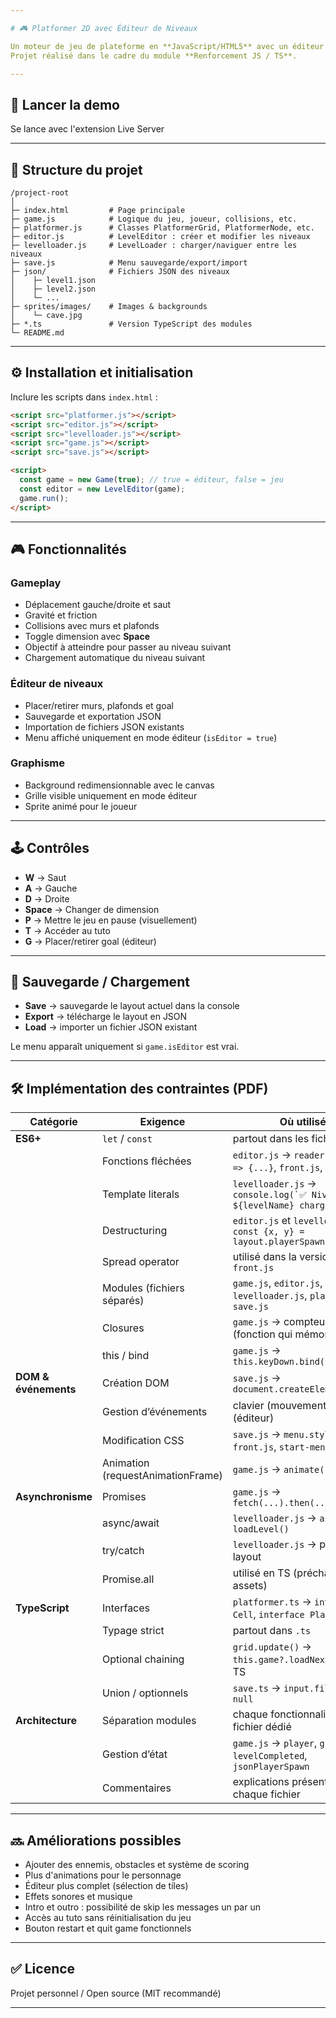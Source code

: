 ```yaml
---

# 🎮 Platformer 2D avec Éditeur de Niveaux

Un moteur de jeu de plateforme en **JavaScript/HTML5** avec un éditeur intégré pour créer, modifier et charger des niveaux.
Projet réalisé dans le cadre du module **Renforcement JS / TS**.

---
```


## 🚀 Lancer la demo

Se lance avec l'extension Live Server

---

## 📂 Structure du projet

```
/project-root
│
├─ index.html         # Page principale
├─ game.js            # Logique du jeu, joueur, collisions, etc.
├─ platformer.js      # Classes PlatformerGrid, PlatformerNode, etc.
├─ editor.js          # LevelEditor : créer et modifier les niveaux
├─ levelloader.js     # LevelLoader : charger/naviguer entre les niveaux
├─ save.js            # Menu sauvegarde/export/import
├─ json/              # Fichiers JSON des niveaux
│    ├─ level1.json
│    ├─ level2.json
│    └─ ...
├─ sprites/images/    # Images & backgrounds
│    └─ cave.jpg
├─ *.ts               # Version TypeScript des modules
└─ README.md
```

---

## ⚙️ Installation et initialisation

Inclure les scripts dans `index.html` :

```html
<script src="platformer.js"></script>
<script src="editor.js"></script>
<script src="levelloader.js"></script>
<script src="game.js"></script>
<script src="save.js"></script>

<script>
  const game = new Game(true); // true = éditeur, false = jeu
  const editor = new LevelEditor(game);
  game.run();
</script>
```

---

## 🎮 Fonctionnalités

### Gameplay

* Déplacement gauche/droite et saut
* Gravité et friction
* Collisions avec murs et plafonds
* Toggle dimension avec **Space**
* Objectif à atteindre pour passer au niveau suivant
* Chargement automatique du niveau suivant

### Éditeur de niveaux

* Placer/retirer murs, plafonds et goal
* Sauvegarde et exportation JSON
* Importation de fichiers JSON existants
* Menu affiché uniquement en mode éditeur (`isEditor = true`)

### Graphisme

* Background redimensionnable avec le canvas
* Grille visible uniquement en mode éditeur
* Sprite animé pour le joueur

---

## 🕹️ Contrôles

* **W** → Saut
* **A** → Gauche
* **D** → Droite
* **Space** → Changer de dimension
* **P** → Mettre le jeu en pause (visuellement)
* **T** → Accéder au tuto
* **G** → Placer/retirer goal (éditeur)

---

## 💾 Sauvegarde / Chargement

* **Save** → sauvegarde le layout actuel dans la console
* **Export** → télécharge le layout en JSON
* **Load** → importer un fichier JSON existant

Le menu apparaît uniquement si `game.isEditor` est vrai.

---

## 🛠️ Implémentation des contraintes (PDF)

| Catégorie            | Exigence                          | Où utilisé ?                                                          |
| -------------------- | --------------------------------- | --------------------------------------------------------------------- |
| **ES6+**             | `let` / `const`                   | partout dans les fichiers                                             |
|                      | Fonctions fléchées                | `editor.js` → `reader.onload = e => {...}`, `front.js`, `audio.mjs`   |
|                      | Template literals                 | `levelloader.js` → ``console.log(`✅ Niveau ${levelName} chargé !`)`` |
|                      | Destructuring                     | `editor.js` et `levelloader.js` → `const {x, y} = layout.playerSpawn` |
|                      | Spread operator                   | utilisé dans la version TS et `front.js`                              |
|                      | Modules (fichiers séparés)        | `game.js`, `editor.js`, `levelloader.js`, `platformer.js`, `save.js`  |
|                      | Closures                          | `game.js` → compteur de sauts (fonction qui mémorise l’état)          |
|                      | this / bind                       | `game.js` → `this.keyDown.bind(this)`                                 |
| **DOM & événements** | Création DOM                      | `save.js` → `document.createElement("div")`                           |
|                      | Gestion d’événements              | clavier (mouvements), souris (éditeur)                                |
|                      | Modification CSS                  | `save.js` → `menu.style...`, `front.js`, `start-menu.mjs`             |
|                      | Animation (requestAnimationFrame) | `game.js` → `animate()`                                               |
| **Asynchronisme**    | Promises                          | `game.js` → `fetch(...).then(...)`                                    |
|                      | async/await                       | `levelloader.js` → `async loadLevel()`                                |
|                      | try/catch                         | `levelloader.js` → parsing layout                                     |
|                      | Promise.all                       | utilisé en TS (préchargement assets)                                  |
| **TypeScript**       | Interfaces                        | `platformer.ts` → `interface Cell`, `interface Player`                |
|                      | Typage strict                     | partout dans `.ts`                                                    |
|                      | Optional chaining                 | `grid.update()` → `this.game?.loadNextLevel()` en TS                  |
|                      | Union / optionnels                | `save.ts` → `input.files?.[0] ?? null`                                |
| **Architecture**     | Séparation modules                | chaque fonctionnalité dans un fichier dédié                           |
|                      | Gestion d’état                    | `game.js` → `player`, `grid`, `levelCompleted`, `jsonPlayerSpawn`     |
|                      | Commentaires                      | explications présentes dans chaque fichier                            |

---

## 🔜 Améliorations possibles

* Ajouter des ennemis, obstacles et système de scoring
* Plus d'animations pour le personnage
* Éditeur plus complet (sélection de tiles)
* Effets sonores et musique
* Intro et outro : possibilité de skip les messages un par un 
* Accès au tuto sans réinitialisation du jeu
* Bouton restart et quit game fonctionnels

---

## ✅ Licence

Projet personnel / Open source (MIT recommandé)

---

